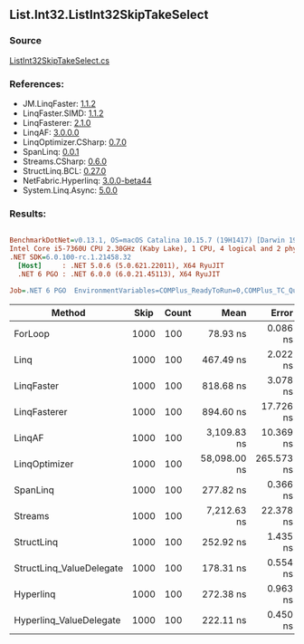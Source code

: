 ﻿## List.Int32.ListInt32SkipTakeSelect

### Source
[ListInt32SkipTakeSelect.cs](../LinqBenchmarks/List/Int32/ListInt32SkipTakeSelect.cs)

### References:
- JM.LinqFaster: [1.1.2](https://www.nuget.org/packages/JM.LinqFaster/1.1.2)
- LinqFaster.SIMD: [1.1.2](https://www.nuget.org/packages/LinqFaster.SIMD/1.0.3)
- LinqFasterer: [2.1.0](https://www.nuget.org/packages/LinqFasterer/2.1.0)
- LinqAF: [3.0.0.0](https://www.nuget.org/packages/LinqAF/3.0.0.0)
- LinqOptimizer.CSharp: [0.7.0](https://www.nuget.org/packages/LinqOptimizer.CSharp/0.7.0)
- SpanLinq: [0.0.1](https://www.nuget.org/packages/SpanLinq/0.0.1)
- Streams.CSharp: [0.6.0](https://www.nuget.org/packages/Streams.CSharp/0.6.0)
- StructLinq.BCL: [0.27.0](https://www.nuget.org/packages/StructLinq/0.27.0)
- NetFabric.Hyperlinq: [3.0.0-beta44](https://www.nuget.org/packages/NetFabric.Hyperlinq/3.0.0-beta44)
- System.Linq.Async: [5.0.0](https://www.nuget.org/packages/System.Linq.Async/5.0.0)

### Results:
``` ini

BenchmarkDotNet=v0.13.1, OS=macOS Catalina 10.15.7 (19H1417) [Darwin 19.6.0]
Intel Core i5-7360U CPU 2.30GHz (Kaby Lake), 1 CPU, 4 logical and 2 physical cores
.NET SDK=6.0.100-rc.1.21458.32
  [Host]     : .NET 5.0.6 (5.0.621.22011), X64 RyuJIT
  .NET 6 PGO : .NET 6.0.0 (6.0.21.45113), X64 RyuJIT

Job=.NET 6 PGO  EnvironmentVariables=COMPlus_ReadyToRun=0,COMPlus_TC_QuickJitForLoops=1,COMPlus_TieredPGO=1  Runtime=.NET 6.0  

```
|                   Method | Skip | Count |         Mean |      Error |     StdDev |          Ratio | RatioSD |   Gen 0 | Allocated |
|------------------------- |----- |------ |-------------:|-----------:|-----------:|---------------:|--------:|--------:|----------:|
|                  ForLoop | 1000 |   100 |     78.93 ns |   0.086 ns |   0.067 ns |       baseline |         |       - |         - |
|                     Linq | 1000 |   100 |    467.49 ns |   2.022 ns |   1.891 ns |   5.92x slower |   0.02x |  0.0725 |     152 B |
|               LinqFaster | 1000 |   100 |    818.68 ns |   3.078 ns |   2.729 ns |  10.37x slower |   0.04x |  0.6542 |   1,368 B |
|             LinqFasterer | 1000 |   100 |    894.60 ns |  17.726 ns |  20.413 ns |  11.28x slower |   0.27x |  2.5311 |   5,304 B |
|                   LinqAF | 1000 |   100 |  3,109.83 ns |  10.369 ns |   9.699 ns |  39.39x slower |   0.14x |       - |         - |
|            LinqOptimizer | 1000 |   100 | 58,098.00 ns | 265.573 ns | 248.417 ns | 736.16x slower |   3.19x | 15.3809 |  32,273 B |
|                 SpanLinq | 1000 |   100 |    277.82 ns |   0.366 ns |   0.286 ns |   3.52x slower |   0.00x |       - |         - |
|                  Streams | 1000 |   100 |  7,212.63 ns |  22.378 ns |  20.932 ns |  91.39x slower |   0.24x |  0.4425 |     936 B |
|               StructLinq | 1000 |   100 |    252.92 ns |   1.435 ns |   1.342 ns |   3.21x slower |   0.02x |  0.0458 |      96 B |
| StructLinq_ValueDelegate | 1000 |   100 |    178.31 ns |   0.554 ns |   0.491 ns |   2.26x slower |   0.01x |       - |         - |
|                Hyperlinq | 1000 |   100 |    272.38 ns |   0.963 ns |   0.854 ns |   3.45x slower |   0.01x |       - |         - |
|  Hyperlinq_ValueDelegate | 1000 |   100 |    222.11 ns |   0.450 ns |   0.421 ns |   2.81x slower |   0.01x |       - |         - |
